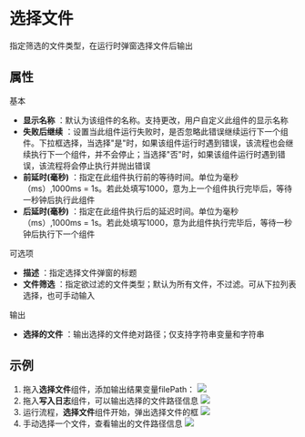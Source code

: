 # 选择文件

指定筛选的文件类型，在运行时弹窗选择文件后输出

## 属性
基本
- **显示名称** ：默认为该组件的名称。支持更改，用户自定义此组件的显示名称
- **失败后继续** ：设置当此组件运行失败时，是否忽略此错误继续运行下一个组件。下拉框选择，当选择"是"时，如果该组件运行时遇到错误，该流程也会继续执行下一个组件，并不会停止；当选择"否"时，如果该组件运行时遇到错误，该流程将会停止执行并抛出错误
- **前延时(毫秒)** ：指定在此组件执行前的等待时间。单位为毫秒（ms）,1000ms = 1s。若此处填写1000，意为上一个组件执行完毕后，等待一秒钟后执行此组件
- **后延时(毫秒)** ：指定在此组件执行后的延迟时间。单位为毫秒（ms）,1000ms = 1s。若此处填写1000，意为此组件执行完毕后，等待一秒钟后执行下一个组件

可选项

- **描述** ：指定选择文件弹窗的标题
- **文件筛选** ：指定欲过滤的文件类型；默认为所有文件，不过滤。可从下拉列表选择，也可手动输入

输出

- **选择的文件** ：输出选择的文件绝对路径；仅支持字符串变量和字符串

## 示例
1. 拖入**选择文件**组件，添加输出结果变量filePath：
![](https://docimages.blob.core.chinacloudapi.cn/images/Activities/selectFile-1.png)
2. 拖入**写入日志**组件，可以输出选择的文件路径信息
![](https://docimages.blob.core.chinacloudapi.cn/images/Activities/selectFile-2.png)
3. 运行流程，**选择文件**组件开始，弹出选择文件的框
![](https://docimages.blob.core.chinacloudapi.cn/images/Activities/selectFile-3.png)
4. 手动选择一个文件，查看输出的文件路径信息
![](https://docimages.blob.core.chinacloudapi.cn/images/Activities/selectFile-4.png)
